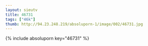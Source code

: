 ```yaml
--- 
layout: sieutv
title: 46731
tags: ["46k"]
thumb: http://94.23.248.219/absoluporn-1/image/002/46731.jpg
---
```

{% include absoluporn key="46731" %} 
